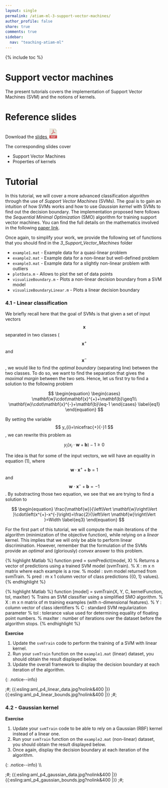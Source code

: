 ```yaml
---
layout: single
permalink: /atiam-ml-3-support-vector-machines/
author_profile: false
share: true
comments: true
sidebar:
  nav: "teaching-atiam-ml"
---
```


{% include toc %}

# Support vector machines

The present tutorials covers the implementation of Support Vector Machines (SVM) and the notions of kernels.

# Reference slides

Download the [slides ![](../images/pdf.png)](../documents/MML.Lesson.3.Support.Vector.Machines.pdf)

The corresponding slides cover

  - Support Vector Machines
  - Properties of kernels 

# Tutorial 

In this tutorial, we will cover a more advanced classification algorithm through the use of *Support Vector Machines* (SVMs). The goal is to gain an intuition of how SVMs works and how to use *Gaussian kernel* with SVMs to find out the decision boundary. The implementation proposed here follows the *Sequential Minimal Optimization* (SMO) algorithm for training support vector machines. You can find the full details on the mathematics involved in the following [paper link](http://cs229.stanford.edu/materials/smo.pdf).

Once again, to simplify your work, we provide the following set of functions that you should find in the *3_Support_Vector_Machines* folder

  * `example1.mat` - Example data for a quasi-linear problem
  * `example2.mat` - Example data for a non-linear but well-defined problem
  * `example3.mat` - Example data for a slightly non-linear problem with outliers
  * `plotData.m` - Allows to plot the set of data points
  * `visualizeBoundary.m` - Plots a non-linear decision boundary from a SVM model
  * `visualizeBoundaryLinear.m` - Plots a linear decision boundary

### 4.1 - Linear classification

We briefly recall here that the goal of SVMs is that given a set of input vectors $$ \mathbf{x} $$ separated in two classes ($$ \mathbf{x}^{+} $$ and $$ \mathbf{x}^{-} $$, we would like to find the *optimal boundary* (separating line) between the two classes. To do so, we want to find the separation that gives the *maximal margin* between the two sets. Hence, let us first try to find a solution to the following problem

$$
\begin{equation}
\begin{cases}
\mathbf{w}\cdot\mathbf{x}^{+}+\mathbf{b}\geq1\\
\mathbf{w}\cdot\mathbf{x}^{-}+\mathbf{b}\leq-1
\end{cases}
\label{eq1}
\end{equation}
$$

By setting the variable $$ y_{i}=\nicefrac{+}{-}1 $$, we can rewrite this problem as 

$$
\begin{equation}
y_{i}\left(x_{i}\cdot\mathbf{w}+\mathbf{b}\right)-1\geq0
\label{eq2}
\end{equation}
$$

The idea is that for some of the input vectors, we will have an equality in equation (1), where $$ \mathbf{w}\cdot\mathbf{x}^{+}+\mathbf{b}=1 $$ and $$ \mathbf{w}\cdot\mathbf{x}^{-}+\mathbf{b}=-1 $$. By substracting those two equation, we see that we are trying to find a solution to 

$$
\begin{equation}
\frac{\mathbf{w}}{\left\Vert \mathbf{w}\right\Vert }\cdot\left(x^{+}-x^{-}\right)=\frac{2}{\left\Vert \mathbf{w}\right\Vert }=Width
\label{eq3}
\end{equation}
$$
 

For the first part of this tutorial, we will compute the main iterations of the algorithm (minimization of the objective function), while relying on a *linear* kernel. This implies that we will only be able to perform linear discrimination. However, remember that the formulation of the SVMs provide an *optimal* and (gloriously) *convex* answer to this problem.

{% highlight Matlab %}
function pred = svmPredict(model, X)
% Returns a vector of predictions using a trained SVM model (svmTrain). 
% X       : m x n matrix where each example is a row. 
% model   : svm model returned from svmTrain.
% pred    : m x 1 column vector of class predictions ({0, 1} values).
{% endhighlight %}  

{% highlight Matlab %}
function [model] = svmTrain(X, Y, C, kernelFunction, tol, maxIter)
% Trains an SVM classifier using a simplified SMO algorithm. 
% X       : m x n matrix of m training examples (with n-dimensional features).
% Y       : column vector of class identifiers
% C       : standard SVM regularization parameter
% tol     : tolerance value used for determining equality of floating point numbers. 
% maxIter : number of iterations over the dataset before the algorithm stops.
{% endhighlight %}  

**Exercise**  
<div markdown="1">  

  1. Update the `svmTrain` code to perform the training of a SVM with linear kernel.
  2. Run your `svmTrain` function on the `example1.mat` (linear) dataset, you should obtain the result displayed below.
  3. Update the overall framework to display the decision boundary at each iteration of the algorithm.

</div>{: .notice--info}  

;#;
{{:esling:aml_p4_linear_data.jpg?nolink&400 |}}{{:esling:aml_p4_linear_bounds.jpg?nolink&400 |}}
;#;

### 4.2 - Gaussian kernel

**Exercise**  
<div markdown="1">  

  1. Update your `svmTrain` code to be able to rely on a Gaussian (RBF) kernel instead of a linear one.
  2. Run your `svmTrain` function on the `example2.mat` (non-linear) dataset, you should obtain the result displayed below.
  3. Once again, display the decision boundary at each iteration of the algorithm.

</div>{: .notice--info}  
\\

;#;
{{:esling:aml_p4_gaussian_data.jpg?nolink&400 |}}{{:esling:aml_p4_gaussian_bounds.jpg?nolink&400 |}}
;#;
